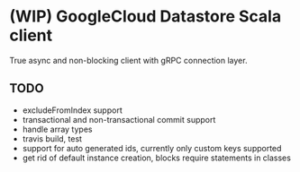 # (WIP) GoogleCloud Datastore Scala client

True async and non-blocking client with gRPC connection layer. 

## TODO
- excludeFromIndex support
- transactional and non-transactional commit support
- handle array types
- travis build, test
- support for auto generated ids, currently only custom keys supported
- get rid of default instance creation, blocks require statements in classes